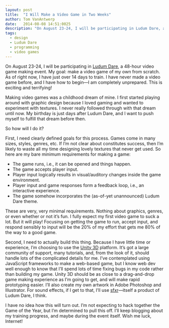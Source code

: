 ```yaml
---
layout: post
title:  "I Will Make a Video Game in Two Weeks"
author: Tom VanAntwerp
date:   2014-08-08 14:51:0025
description: "On August 23-24, I will be participating in Ludum Dare, a 48-hour video game making event. My goal: make a video game of my own from scratch. As of right now, I have just over 14 days to train. I have never made a video game before, and I have how to begin—I am completely unprepared. This is exciting and terrifying!"
tags:
  - design
  - Ludum Dare
  - programming
  - video games
---
```


On August 23-24, I will be participating in [Ludum Dare](http://www.ludumdare.com/compo/about-ludum-dare/), a 48-hour video game making event. My goal: make a video game of my own from scratch. As of right now, I have just over 14 days to train. I have never made a video game before, and I have how to begin—I am completely unprepared. This is exciting and terrifying!

Making video games was a childhood dream of mine. I first started playing around with graphic design because I loved gaming and wanted to experiment with textures. I never really followed through with that dream until now. My birthday is just days after Ludum Dare, and I want to push myself to fulfill that dream before then.

So how will I do it?

First, I need clearly defined goals for this process. Games come in many sizes, styles, genres, etc. If I’m not clear about constitutes success, then I’m likely to waste all my time designing lovely textures that never get used. So here are my bare minimum requirements for making a game:

* The game runs, i.e., it can be opened and things happen.
* The game accepts player input.
* Player input logically results in visual/auditory changes inside the game environment.
* Player input and game responses form a feedback loop, i.e., an interactive experience.
* The game somehow incorporates the (as-of-yet unannounced) Ludum Dare theme.

These are very, very minimal requirements. Nothing about graphics, genres, or even whether or not it’s fun. I fully expect my first video game to suck a lot. But it will play! Focusing on getting the game to run, accept input, and respond sensibly to input will be the 20% of my effort that gets me 80% of the way to a good game.

Second, I need to actually build this thing. Because I have little time or experience, I’m choosing to use the [Unity 3D](http://unity3d.com/) platform. It’s got a large community of support, many tutorials, and, from the look of it, should handle lots of the complicated details for me. I’ve contemplated using JavaScript frameworks to make a web-based game, but I know web dev well enough to know that I’ll spend lots of time fixing bugs in my code rather than building my game. Unity 3D should be as close to a drag-and-drop game making experience as I’m going to get, and will make rapid prototyping easier. I’ll also create my own artwork in Adobe Photoshop and Illustrator. For sound effects, if I get to that, I’ll use [sfxr](https://code.google.com/p/sfxr/)—itself a product of Ludum Dare, I think.

I have no idea how this will turn out. I’m not expecting to hack together the Game of the Year, but I’m determined to pull this off. I’ll keep blogging about my training progress, and maybe during the event itself. Wish me luck, Internet!
